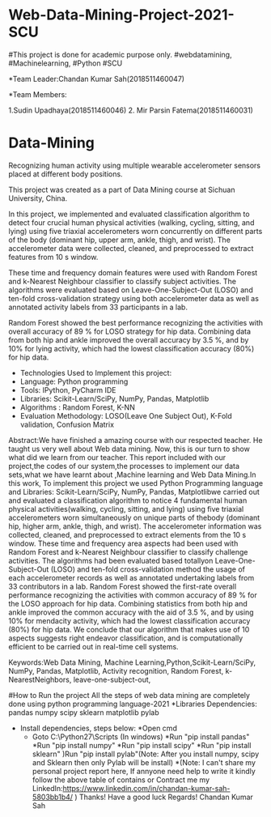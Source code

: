 # Web-Data-Mining-Project-2021-SCU
#This project is done for academic purpose only.
#webdatamining, #Machinelearning, #Python #SCU

*Team Leader:Chandan Kumar Sah(2018511460047)

*Team Members:

1.Sudin Upadhaya(2018511460046)
2. Mir Parsin Fatema(2018511460031)
# Data-Mining

Recognizing human activity using multiple wearable accelerometer sensors placed at different body positions.

This project was created as a part of Data Mining course at Sichuan University, China.

In this project, we implemented and evaluated classification algorithm to detect four crucial human physical activities (walking, cycling, sitting, and lying) using five triaxial accelerometers worn concurrently on different parts of the body (dominant hip, upper arm, ankle, thigh, and wrist). The accelerometer data were collected, cleaned, and preprocessed to extract features from 10 s window.

 These time and frequency domain features were used with Random Forest and k-Nearest Neighbour classifier to classify subject activities. The algorithms were evaluated based on Leave-One-Subject-Out (LOSO) and ten-fold cross-validation strategy using both accelerometer data as well as annotated activity labels from 33 participants in a lab. 
 
Random Forest showed the best performance recognizing the activities with overall accuracy of 89 % for LOSO strategy for hip data. Combining data from both hip and ankle improved the overall accuracy by 3.5 %, and by 10% for lying activity, which had the lowest classification accuracy (80%) for hip data.

* Technologies Used to Implement this project:
* Language: Python programming
* Tools: IPython, PyCharm IDE
* Libraries: Scikit-Learn/SciPy, NumPy, Pandas, Matplotlib
* Algorithms : Random Forest, K-NN
* Evaluation Methodology: LOSO(Leave One Subject Out), K-Fold validation, Confusion Matrix


Abstract:We have finished a amazing course with our respected teacher. He taught us very well about Web data mining. Now, this is our turn to show what did we learn from our teacher. This report included with our project,the codes of our system,the processes to implement our data sets,what we have learnt about ,Machine learning and Web Data Mining.In this work, To implement this project we used Python Programming language and Libraries: Scikit-Learn/SciPy, NumPy, Pandas, Matplotlibwe carried out and evaluated a classification algorithm to notice 4 fundamental human physical activities(walking, cycling, sitting, and lying) using five triaxial accelerometers worn simultaneously on unique parts of thebody (dominant hip, higher arm, ankle, thigh, and wrist). The accelerometer information was collected, cleaned, and preprocessed to extract elements from the 10 s window. These time and frequency area aspects had been used with Random Forest and k-Nearest Neighbour classifier to classify challenge activities. The algorithms had been evaluated based totallyon Leave-One-Subject-Out (LOSO) and ten-fold cross-validation method the usage of each accelerometer records as well as annotated undertaking labels from 33 contributors in a lab. Random Forest showed the first-rate overall performance recognizing the activities with common accuracy of 89 % for the LOSO approach for hip data. Combining statistics from both hip and ankle improved the common accuracy with the aid of 3.5 %, and by using 10% for mendacity activity, which had the lowest classification accuracy (80%) for hip data. We conclude that our algorithm that makes use of 10 aspects suggests right endeavor classification, and is computationally efficient to be carried out in real-time cell systems. 

Keywords:Web Data Mining, Machine Learning,Python,Scikit-Learn/SciPy, NumPy, Pandas, Matplotlib, Activity recognition, Random Forest, k-NearestNeighbors, leave-one-subject-out, 



#How to Run the project
All the steps of web data mining are completely done using python programming language-2021
*Libraries Dependencies:
                pandas
		numpy
		scipy
		sklearn
		matplotlib
		pylab
		
		
- Install dependencies, steps below:
		*Open cmd
   * Goto C:\Python27\Scripts (In windows)
		*Run "pip install pandas"
		*Run "pip install numpy"
		*Run "pip install scipy"
		*Run "pip install sklearn"
		)Run "pip install pylab"(Note: After you install numpy, scipy and Sklearn then only Pylab will be install)
*(Note: I can't share my personal project report here, If annyone need help to write it kindly follow the above table of contains or Contract me my LinkedIn:https://www.linkedin.com/in/chandan-kumar-sah-5803bb1b4/ )
Thanks! Have a good luck
Regards!
Chandan Kumar Sah
